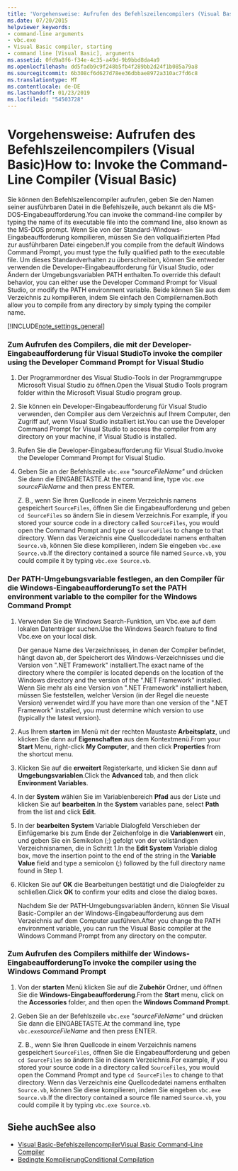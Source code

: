 ```yaml
---
title: 'Vorgehensweise: Aufrufen des Befehlszeilencompilers (Visual Basic)'
ms.date: 07/20/2015
helpviewer_keywords:
- command-line arguments
- vbc.exe
- Visual Basic compiler, starting
- command line [Visual Basic], arguments
ms.assetid: 0fd9a8f6-f34e-4c35-a49d-9b9bbd8da4a9
ms.openlocfilehash: dd5fadb9c9f248b5fb4f289bb2d24f1b085a79a8
ms.sourcegitcommit: 6b308cf6d627d78ee36dbbae8972a310ac7fd6c8
ms.translationtype: MT
ms.contentlocale: de-DE
ms.lasthandoff: 01/23/2019
ms.locfileid: "54503728"
---
```

# <a name="how-to-invoke-the-command-line-compiler-visual-basic"></a><span data-ttu-id="5be4d-102">Vorgehensweise: Aufrufen des Befehlszeilencompilers (Visual Basic)</span><span class="sxs-lookup"><span data-stu-id="5be4d-102">How to: Invoke the Command-Line Compiler (Visual Basic)</span></span>
<span data-ttu-id="5be4d-103">Sie können den Befehlszeilencompiler aufrufen, geben Sie den Namen seiner ausführbaren Datei in die Befehlszeile, auch bekannt als die MS-DOS-Eingabeaufforderung.</span><span class="sxs-lookup"><span data-stu-id="5be4d-103">You can invoke the command-line compiler by typing the name of its executable file into the command line, also known as the MS-DOS prompt.</span></span> <span data-ttu-id="5be4d-104">Wenn Sie von der Standard-Windows-Eingabeaufforderung kompilieren, müssen Sie den vollqualifizierten Pfad zur ausführbaren Datei eingeben.</span><span class="sxs-lookup"><span data-stu-id="5be4d-104">If you compile from the default Windows Command Prompt, you must type the fully qualified path to the executable file.</span></span> <span data-ttu-id="5be4d-105">Um dieses Standardverhalten zu überschreiben, können Sie entweder verwenden die Developer-Eingabeaufforderung für Visual Studio, oder Ändern der Umgebungsvariablen PATH enthalten.</span><span class="sxs-lookup"><span data-stu-id="5be4d-105">To override this default behavior, you can either use the Developer Command Prompt for Visual Studio, or modify the PATH environment variable.</span></span> <span data-ttu-id="5be4d-106">Beide können Sie aus dem Verzeichnis zu kompilieren, indem Sie einfach den Compilernamen.</span><span class="sxs-lookup"><span data-stu-id="5be4d-106">Both allow you to compile from any directory by simply typing the compiler name.</span></span>  
  
[!INCLUDE[note_settings_general](~/includes/note-settings-general-md.md)]  
  
### <a name="to-invoke-the-compiler-using-the-developer-command-prompt-for-visual-studio"></a><span data-ttu-id="5be4d-107">Zum Aufrufen des Compilers, die mit der Developer-Eingabeaufforderung für Visual Studio</span><span class="sxs-lookup"><span data-stu-id="5be4d-107">To invoke the compiler using the Developer Command Prompt for Visual Studio</span></span>  
  
1.  <span data-ttu-id="5be4d-108">Der Programmordner des Visual Studio-Tools in der Programmgruppe Microsoft Visual Studio zu öffnen.</span><span class="sxs-lookup"><span data-stu-id="5be4d-108">Open the Visual Studio Tools program folder within the Microsoft Visual Studio program group.</span></span>  
  
2.  <span data-ttu-id="5be4d-109">Sie können ein Developer-Eingabeaufforderung für Visual Studio verwenden, den Compiler aus dem Verzeichnis auf Ihrem Computer, den Zugriff auf, wenn Visual Studio installiert ist.</span><span class="sxs-lookup"><span data-stu-id="5be4d-109">You can use the Developer Command Prompt for Visual Studio to access the compiler from any directory on your machine, if Visual Studio is installed.</span></span>  
  
3.  <span data-ttu-id="5be4d-110">Rufen Sie die Developer-Eingabeaufforderung für Visual Studio.</span><span class="sxs-lookup"><span data-stu-id="5be4d-110">Invoke the Developer Command Prompt for Visual Studio.</span></span>  
  
4.  <span data-ttu-id="5be4d-111">Geben Sie an der Befehlszeile `vbc.exe` *"sourceFileName"* und drücken Sie dann die EINGABETASTE.</span><span class="sxs-lookup"><span data-stu-id="5be4d-111">At the command line, type `vbc.exe` *sourceFileName* and then press ENTER.</span></span>  
  
     <span data-ttu-id="5be4d-112">Z. B., wenn Sie Ihren Quellcode in einem Verzeichnis namens gespeichert `SourceFiles`, öffnen Sie die Eingabeaufforderung und geben `cd SourceFiles` so ändern Sie in diesem Verzeichnis.</span><span class="sxs-lookup"><span data-stu-id="5be4d-112">For example, if you stored your source code in a directory called `SourceFiles`, you would open the Command Prompt and type `cd SourceFiles` to change to that directory.</span></span> <span data-ttu-id="5be4d-113">Wenn das Verzeichnis eine Quellcodedatei namens enthalten `Source.vb`, können Sie diese kompilieren, indem Sie eingeben `vbc.exe Source.vb`.</span><span class="sxs-lookup"><span data-stu-id="5be4d-113">If the directory contained a source file named `Source.vb`, you could compile it by typing `vbc.exe Source.vb`.</span></span>  
  
### <a name="to-set-the-path-environment-variable-to-the-compiler-for-the-windows-command-prompt"></a><span data-ttu-id="5be4d-114">Der PATH-Umgebungsvariable festlegen, an den Compiler für die Windows-Eingabeaufforderung</span><span class="sxs-lookup"><span data-stu-id="5be4d-114">To set the PATH environment variable to the compiler for the Windows Command Prompt</span></span>  
  
1.  <span data-ttu-id="5be4d-115">Verwenden Sie die Windows Search-Funktion, um Vbc.exe auf dem lokalen Datenträger suchen.</span><span class="sxs-lookup"><span data-stu-id="5be4d-115">Use the Windows Search feature to find Vbc.exe on your local disk.</span></span>  
  
     <span data-ttu-id="5be4d-116">Der genaue Name des Verzeichnisses, in denen der Compiler befindet, hängt davon ab, der Speicherort des Windows-Verzeichnisses und die Version von ".NET Framework" installiert.</span><span class="sxs-lookup"><span data-stu-id="5be4d-116">The exact name of the directory where the compiler is located depends on the location of the Windows directory and the version of the ".NET Framework" installed.</span></span> <span data-ttu-id="5be4d-117">Wenn Sie mehr als eine Version von ".NET Framework" installiert haben, müssen Sie feststellen, welcher Version (in der Regel die neueste Version) verwendet wird.</span><span class="sxs-lookup"><span data-stu-id="5be4d-117">If you have more than one version of the ".NET Framework" installed, you must determine which version to use (typically the latest version).</span></span>  
  
2.  <span data-ttu-id="5be4d-118">Aus Ihrem **starten** im Menü mit der rechten Maustaste **Arbeitsplatz**, und klicken Sie dann auf **Eigenschaften** aus dem Kontextmenü.</span><span class="sxs-lookup"><span data-stu-id="5be4d-118">From your **Start** Menu, right-click **My Computer**, and then click **Properties** from the shortcut menu.</span></span>  
  
3.  <span data-ttu-id="5be4d-119">Klicken Sie auf die **erweitert** Registerkarte, und klicken Sie dann auf **Umgebungsvariablen**.</span><span class="sxs-lookup"><span data-stu-id="5be4d-119">Click the **Advanced** tab, and then click **Environment Variables**.</span></span>  
  
4.  <span data-ttu-id="5be4d-120">In der **System** wählen Sie im Variablenbereich **Pfad** aus der Liste und klicken Sie auf **bearbeiten**.</span><span class="sxs-lookup"><span data-stu-id="5be4d-120">In the **System** variables pane, select **Path** from the list and click **Edit**.</span></span>  
  
5.  <span data-ttu-id="5be4d-121">In der **bearbeiten System** Variable Dialogfeld Verschieben der Einfügemarke bis zum Ende der Zeichenfolge in die **Variablenwert** ein, und geben Sie ein Semikolon (;) gefolgt von der vollständigen Verzeichnisnamen, die in Schritt 1.</span><span class="sxs-lookup"><span data-stu-id="5be4d-121">In the **Edit System** Variable dialog box, move the insertion point to the end of the string in the **Variable Value** field and type a semicolon (;) followed by the full directory name found in Step 1.</span></span>  
  
6.  <span data-ttu-id="5be4d-122">Klicken Sie auf **OK** die Bearbeitungen bestätigt und die Dialogfelder zu schließen.</span><span class="sxs-lookup"><span data-stu-id="5be4d-122">Click **OK** to confirm your edits and close the dialog boxes.</span></span>  
  
     <span data-ttu-id="5be4d-123">Nachdem Sie der PATH-Umgebungsvariablen ändern, können Sie Visual Basic-Compiler an der Windows-Eingabeaufforderung aus dem Verzeichnis auf dem Computer ausführen.</span><span class="sxs-lookup"><span data-stu-id="5be4d-123">After you change the PATH environment variable, you can run the Visual Basic compiler at the Windows Command Prompt from any directory on the computer.</span></span>  
  
### <a name="to-invoke-the-compiler-using-the-windows-command-prompt"></a><span data-ttu-id="5be4d-124">Zum Aufrufen des Compilers mithilfe der Windows-Eingabeaufforderung</span><span class="sxs-lookup"><span data-stu-id="5be4d-124">To invoke the compiler using the Windows Command Prompt</span></span>  
  
1.  <span data-ttu-id="5be4d-125">Von der **starten** Menü klicken Sie auf die **Zubehör** Ordner, und öffnen Sie die **Windows-Eingabeaufforderung**.</span><span class="sxs-lookup"><span data-stu-id="5be4d-125">From the **Start** menu, click on the **Accessories** folder, and then open the **Windows Command Prompt**.</span></span>  
  
2.  <span data-ttu-id="5be4d-126">Geben Sie an der Befehlszeile `vbc.exe` *"sourceFileName"* und drücken Sie dann die EINGABETASTE.</span><span class="sxs-lookup"><span data-stu-id="5be4d-126">At the command line, type `vbc.exe`*sourceFileName* and then press ENTER.</span></span>  
  
     <span data-ttu-id="5be4d-127">Z. B., wenn Sie Ihren Quellcode in einem Verzeichnis namens gespeichert `SourceFiles`, öffnen Sie die Eingabeaufforderung und geben `cd SourceFiles` so ändern Sie in diesem Verzeichnis.</span><span class="sxs-lookup"><span data-stu-id="5be4d-127">For example, if you stored your source code in a directory called `SourceFiles`, you would open the Command Prompt and type `cd SourceFiles` to change to that directory.</span></span> <span data-ttu-id="5be4d-128">Wenn das Verzeichnis eine Quellcodedatei namens enthalten `Source.vb`, können Sie diese kompilieren, indem Sie eingeben `vbc.exe Source.vb`.</span><span class="sxs-lookup"><span data-stu-id="5be4d-128">If the directory contained a source file named `Source.vb`, you could compile it by typing `vbc.exe Source.vb`.</span></span>  
  
## <a name="see-also"></a><span data-ttu-id="5be4d-129">Siehe auch</span><span class="sxs-lookup"><span data-stu-id="5be4d-129">See also</span></span>
- [<span data-ttu-id="5be4d-130">Visual Basic-Befehlszeilencompiler</span><span class="sxs-lookup"><span data-stu-id="5be4d-130">Visual Basic Command-Line Compiler</span></span>](../../../visual-basic/reference/command-line-compiler/index.md)
- [<span data-ttu-id="5be4d-131">Bedingte Kompilierung</span><span class="sxs-lookup"><span data-stu-id="5be4d-131">Conditional Compilation</span></span>](../../../visual-basic/programming-guide/program-structure/conditional-compilation.md)
